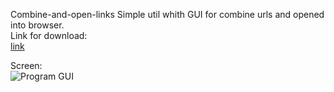 Combine-and-open-links
Simple util whith GUI for combine urls and opened into browser.
<br>
Link for download:
<br>[link](http://s000.tinyupload.com/index.php?file_id=51770641972300342224)

Screen:<br>
![Program GUI](http://i.piccy.info/i9/25f6118492044227b42182ffe09f7256/1498485626/57151/1157349/Snymok_ekrana_ot_2017_06_26_16_57_24.png)